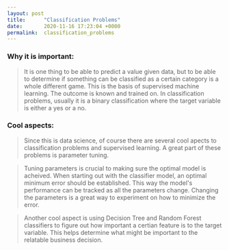```yaml
---
layout: post
title:      "Classification Problems"
date:       2020-11-16 17:23:04 +0000
permalink:  classification_problems
---
```



### Why it is important:
> It is one thing to be able to predict a value given data, but to be able to determine if something can be classified as a certain category is a whole different game.  This is the basis of supervised machine learning.  The outcome is known and trained on.  In classification problems, usually it is a binary classification where the target variable is either a yes or a no.

### Cool aspects:

> Since this is data science, of course there are several cool apects to classification problems and supervised learning.  A great part of these problems is parameter tuning.

> Tuning parameters is crucial to making sure the optimal model is acheived.  When starting out with the classifier model, an optimal minimum error should be established.  This way the model's performance can be tracked as all the parameters change.  Changing the parameters is a great way to experiment on how to minimize the error.

> Another cool aspect is using Decision Tree and Random Forest classifiers to figure out how important a certian feature is to the target variable.  This helps determine what might be important to the relatable business decision.

